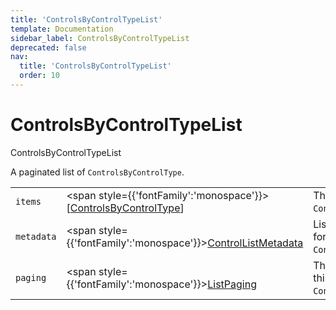 ```yaml
---
title: 'ControlsByControlTypeList'
template: Documentation
sidebar_label: ControlsByControlTypeList
deprecated: false
nav:
  title: 'ControlsByControlTypeList'
  order: 10
---
```


# ControlsByControlTypeList

<div style={{'fontFamily':'monospace'}}><span style={{'fontSize':'1.5rem','fontWeight':500}}>ControlsByControlTypeList</span></div>



A paginated list of `ControlsByControlType`.

| | | |
| -- | -- | -- |
| `items` | <span style={{'fontFamily':'monospace'}}>[<a href="/guardrails/docs/reference/graphql/object/ControlsByControlType">ControlsByControlType</a>]</span> | The `items` for this page of `ControlsByControlTypeList`. |
| `metadata` | <span style={{'fontFamily':'monospace'}}><a href="/guardrails/docs/reference/graphql/object/ControlListMetadata">ControlListMetadata</a></span> | List metadata information for the instance of `ControlsByControlTypeList`. |
| `paging` | <span style={{'fontFamily':'monospace'}}><a href="/guardrails/docs/reference/graphql/object/ListPaging">ListPaging</a></span> | The `paging` information for this page of `ControlsByControlTypeList`. |
